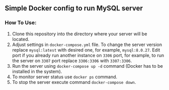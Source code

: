 ## Simple Docker config to run MySQL server

### How To Use:

1. Clone this repository into the directory where your server will be located.
2. Adjust settings in `docker-compose.yml` file. To change the server version replace `mysql:latest` with desired one, for example, `mysql:8.0.27`. Edit port if you already run another instance on `3306` port, for example, to run the server on `3307` port replace `3306:3306` with `3307:3306`.
3. Run the server using `docker-compose up -d` command (Docker has to be installed in the system).
4. To monitor server status use `docker ps` command.
5. To stop the server execute command `docker-compose down`.
